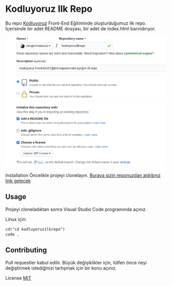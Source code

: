 # Kodluyoruz Ilk Repo

Bu repo [Kodluyoruz](https://kodluyoruz.org) Front-End Eğitiminde oluşturduğumuz ilk repo. İçerisinde bir adet README dosyası, bir adet de index.html barındırıyor.


![IMG](<Ekran görüntüsü 2024-02-28 152133.png>)

Installation
Öncelikle projeyi clonelayın. [Buraya sizin reponuzdan aldığınız link gelecek](https://github.com/denizdogankula/kodluyoruzilkrepo.git)


## Usage

Projeyi cloneladıktan sonra Visual Studio Code programında açınız.

Linux için:

```
cd("cd kodluyoruzilkrepo")
code .
```



## Contributing

Pull requestler kabul edilir. Büyük değişiklikler için, lütfen önce neyi değiştirmek istediğinizi tartışmak için bir konu açınız.

License
[MIT](https://choosealicense.com/licenses/mit/)


